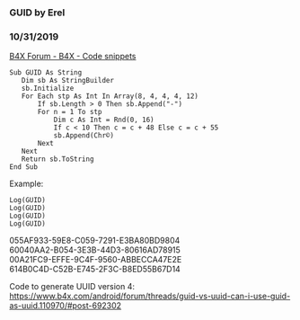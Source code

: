 ###  GUID by Erel
### 10/31/2019
[B4X Forum - B4X - Code snippets](https://www.b4x.com/android/forum/threads/99529/)

```B4X
Sub GUID As String  
   Dim sb As StringBuilder  
   sb.Initialize  
   For Each stp As Int In Array(8, 4, 4, 4, 12)  
       If sb.Length > 0 Then sb.Append("-")  
       For n = 1 To stp  
           Dim c As Int = Rnd(0, 16)  
           If c < 10 Then c = c + 48 Else c = c + 55  
           sb.Append(Chr©)  
       Next  
   Next  
   Return sb.ToString  
End Sub
```

  
  
Example:  

```B4X
Log(GUID)  
Log(GUID)  
Log(GUID)  
Log(GUID)
```

  
  
055AF933-59E8-C059-7291-E3BA80BD9804  
60040AA2-B054-3E3B-44D3-80616AD78915  
00A21FC9-EFFE-9C4F-9560-ABBECCA47E2E  
614B0C4D-C52B-E745-2F3C-B8ED55B67D14  
  
Code to generate UUID version 4: <https://www.b4x.com/android/forum/threads/guid-vs-uuid-can-i-use-guid-as-uuid.110970/#post-692302>